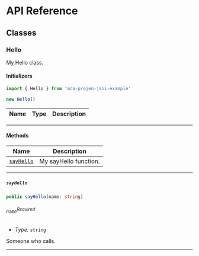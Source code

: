 # API Reference <a name="API Reference" id="api-reference"></a>



## Classes <a name="Classes" id="classes"></a>

### Hello <a name="mca-projen-jsii-example.Hello" id="mcaprojenjsiiexamplehello"></a>

My Hello class.

#### Initializers <a name="mca-projen-jsii-example.Hello.Initializer" id="mcaprojenjsiiexamplehelloinitializer"></a>

```typescript
import { Hello } from 'mca-projen-jsii-example'

new Hello()
```

| **Name** | **Type** | **Description** |
| --- | --- | --- |

---

#### Methods <a name="Methods" id="methods"></a>

| **Name** | **Description** |
| --- | --- |
| [`sayHello`](#mcaprojenjsiiexamplehellosayhello) | My sayHello function. |

---

##### `sayHello` <a name="mca-projen-jsii-example.Hello.sayHello" id="mcaprojenjsiiexamplehellosayhello"></a>

```typescript
public sayHello(name: string)
```

###### `name`<sup>Required</sup> <a name="mca-projen-jsii-example.Hello.parameter.name" id="mcaprojenjsiiexamplehelloparametername"></a>

- *Type:* `string`

Someone who calls.

---






